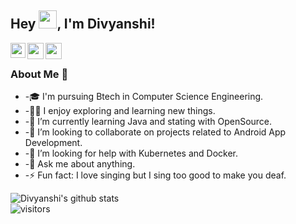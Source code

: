 
<!--
**divyanshi-15/divyanshi-15** is a ✨ _special_ ✨ repository because its `README.md` (this file) appears on your GitHub profile.

Here are some ideas to get you started:

- 🔭 I’m currently working on myself.
- 🌱 I’m currently learning Java and stating with OpenSource.
- 👯 I’m looking to collaborate on projects related to Android App Development.
- 🤔 I’m looking for help with Kubernetes and Docker.
- 💬 Ask me about anything.
- 📫 How to reach me: 
- 😄 Pronouns: She/Her
- ⚡ Fun fact: I love singing but I sing too good to make you deaf.
-->

## Hey <img src="https://github.com/TheDudeThatCode/TheDudeThatCode/blob/master/Assets/Hi.gif" width="29px">, I'm Divyanshi!

<a href="https://www.linkedin.com/in/divyanshi-gupta-0889091b5/">
  <img align="left" width="24px" src="https://cdn.jsdelivr.net/npm/simple-icons@v3/icons/linkedin.svg"  />
</a>
<a href="https://twitter.com/_divyanshi_dg">
  <img align="left" width="26px" src="https://cdn.jsdelivr.net/npm/simple-icons@v3/icons/twitter.svg" />
</a>
<a href="mailto:divyanshi.gupta152@gmail.com">
  <img align="left" width="26px" src="https://cdn.jsdelivr.net/npm/simple-icons@v3/icons/gmail.svg" />
</a>

<br />

### About Me 🚀
<ul>
  <li>-🎓 I'm pursuing Btech in Computer Science Engineering.</li>

  <li>-👨‍💻 I enjoy exploring and learning new things.</li>

  <li>-🌱 I’m currently learning Java and stating with OpenSource.</li>

  <li>-👯 I’m looking to collaborate on projects related to Android App Development.</li>

  <li>-🤔 I’m looking for help with Kubernetes and Docker.</li>

  <li>-💬 Ask me about anything.</li>

  <li>-⚡ Fun fact: I love singing but I sing too good to make you deaf.</li> </ul>

![Divyanshi's github stats](https://github-readme-stats.vercel.app/api?username=divyanshi-15&show_icons=true&hide_border=true)
<br />
![visitors](https://visitor-badge.laobi.icu/badge?page_id=divyanshi-15.divyanshi-15)
